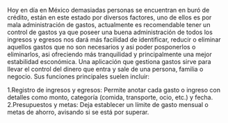 Hoy en día en México demasiadas personas se encuentran en buró de crédito,  están en este estado por diversos factores, uno de ellos es por mala administración de gastos, actualmente es recomendable tener un control de gastos ya que poseer una buena administración de todos los ingresos y egresos nos dará más facilidad de identificar, reducir o eliminar aquellos gastos que no son necesarios y asi poder posponerlos o eliminarlos, asi  ofreciendo más tranquilidad y principalmente una mejor estabilidad esconómica.
Una aplicación que gestiona gastos sirve para llevar el control del dinero que entra y sale de una persona, familia o negocio. Sus funciones principales suelen incluir:

1.Registro de ingresos y egresos:
Permite anotar cada gasto o ingreso con detalles como monto, categoría (comida, transporte, ocio, etc.) y fecha.
2.Presupuestos y metas:
Deja establecer un límite de gasto mensual o metas de ahorro, avisando si se está por superar.

